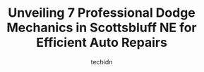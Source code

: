 ---
layout: ampstory
image: https://images.unsplash.com/photo-1504887764023-6f27056d186c?ixlib=rb-4.0.3&ixid=MnwxMjA3fDB8MHxwaG90by1wYWdlfHx8fGVufDB8fHx8&auto=format&fit=crop&w=640&h=853&q=80
author: techidn
featured: false
description: Searching for the finest Dodge Mechanic in Scottsbluff NE, USA? Look no further than the 7 best Dodge Mechanic in the area, where youll find a team of highly qualified professionals ready t
title: Unveiling 7 Professional Dodge Mechanics in Scottsbluff NE for Efficient Auto Repairs
cover:
   title: Unveiling 7 Professional Dodge Mechanics in Scottsbluff NE for Efficient Auto Repairs
   subtitle: Rickpate
   background: https://images.unsplash.com/photo-1504887764023-6f27056d186c?ixlib=rb-4.0.3&ixid=MnwxMjA3fDB8MHxwaG90by1wYWdlfHx8fGVufDB8fHx8&auto=format&fit=crop&w=640&h=853&q=80

pages: 
 - layout: thirds
   top: <h1>#1 Fat Boys Tire & Auto</h1>
   bottom: "<p>These guys are awesome.  Im from Virginia, traveling through Scottsbluff.  Walked in without an appointment and they fit me in - tires, alignment, oil change, and fixe</p>"
   background: https://www.knot35.com/toplist/wp-content/uploads/2023/06/best-dodge-mechanic-1-in-scottsbluff-ne-1685841517.jpeg
   backgroundblur: true
 - layout: thirds
   top: <h1>#2 Russels Automotive</h1>
   bottom: "<p>112 W 27th St, Scottsbluff, NE 69361, United States</p>"
   background: https://www.knot35.com/toplist/wp-content/uploads/2023/06/best-dodge-mechanic-2-in-scottsbluff-ne-1685841518.jpeg
   cta:
      link: https://www.knot35.com/toplist/unveiling-7-professional-dodge-mechanics-in-scottsbluff-ne-for-efficient-auto-repairs/
      text: Unveiling 7 Professional Dodge Mechanics in Scottsbluff NE for Efficient Auto Repairs
 - layout: thirds
   top: <h1>#3 Walmart Auto Care Centers</h1>
   bottom: "<p>3322 Ave I, Scottsbluff, NE 69361, United States</p>"
   background: https://www.knot35.com/toplist/wp-content/uploads/2023/06/best-dodge-mechanic-3-in-scottsbluff-ne-1685841518.jpeg
   cta:
      link: https://www.knot35.com/toplist/unveiling-7-professional-dodge-mechanics-in-scottsbluff-ne-for-efficient-auto-repairs/
      text: Unveiling 7 Professional Dodge Mechanics in Scottsbluff NE for Efficient Auto Repairs
 - layout: thirds
   top: <h1>#4 Twin City Auto</h1>
   bottom: "<p>1802 E Overland, Scottsbluff, NE 69361, United States</p>"
   background: https://images.unsplash.com/photo-1484589065579-248aad0d8b13?ixlib=rb-4.0.3&ixid=MnwxMjA3fDB8MHxwaG90by1wYWdlfHx8fGVufDB8fHx8&auto=format&fit=crop&w=640&h=853&q=80
   cta:
      link: https://www.knot35.com/toplist/unveiling-7-professional-dodge-mechanics-in-scottsbluff-ne-for-efficient-auto-repairs/
      text: Unveiling 7 Professional Dodge Mechanics in Scottsbluff NE for Efficient Auto Repairs
 - layout: thirds
   top: <h1>#5 Service-TEAM Chevrolet GMC Toyota</h1>
   bottom: "<p>2014 E 20th Pl, Scottsbluff, NE 69361, United States</p>"
   background: https://images.unsplash.com/photo-1553949345-eb786bb3f7ba?ixlib=rb-4.0.3&ixid=MnwxMjA3fDB8MHxwaG90by1wYWdlfHx8fGVufDB8fHx8&auto=format&fit=crop&w=640&h=853&q=80
   cta:
      link: https://www.knot35.com/toplist/unveiling-7-professional-dodge-mechanics-in-scottsbluff-ne-for-efficient-auto-repairs/
      text: Unveiling 7 Professional Dodge Mechanics in Scottsbluff NE for Efficient Auto Repairs
 - layout: thirds
   top: <h1>#6 Wolf Auto Scottsbluff</h1>
   bottom: "<p>1914 E 20th St, Scottsbluff, NE 69361, United States</p>"
   background: https://images.unsplash.com/photo-1609083590460-7b8cc0ca65f8?ixlib=rb-4.0.3&ixid=MnwxMjA3fDB8MHxwaG90by1wYWdlfHx8fGVufDB8fHx8&auto=format&fit=crop&w=640&h=853&q=80
   cta:
      link: https://www.knot35.com/toplist/unveiling-7-professional-dodge-mechanics-in-scottsbluff-ne-for-efficient-auto-repairs/
      text: Unveiling 7 Professional Dodge Mechanics in Scottsbluff NE for Efficient Auto Repairs
 - layout: thirds
   top: <h1>#7 Hi Tech Auto Services</h1>
   bottom: "<p>230330 Highland Rd, Scottsbluff, NE 69361, United States</p>"
   background: https://images.unsplash.com/photo-1613843873231-1447db182f97?ixlib=rb-4.0.3&ixid=MnwxMjA3fDB8MHxwaG90by1wYWdlfHx8fGVufDB8fHx8&auto=format&fit=crop&w=640&h=853&q=80
   cta:
      link: https://www.knot35.com/toplist/unveiling-7-professional-dodge-mechanics-in-scottsbluff-ne-for-efficient-auto-repairs/
      text: Unveiling 7 Professional Dodge Mechanics in Scottsbluff NE for Efficient Auto Repairs
 - layout: thirds
   middle: Continue reading...
   background: https://images.unsplash.com/photo-1574169208507-84376144848b?ixlib=rb-4.0.3&ixid=MnwxMjA3fDB8MHxwaG90by1wYWdlfHx8fGVufDB8fHx8&auto=format&fit=crop&w=640&h=853&q=80
   cta:
      link: https://www.knot35.com/toplist/unveiling-7-professional-dodge-mechanics-in-scottsbluff-ne-for-efficient-auto-repairs/
      text: Unveiling 7 Professional Dodge Mechanics in Scottsbluff NE for Efficient Auto Repairs
      
---